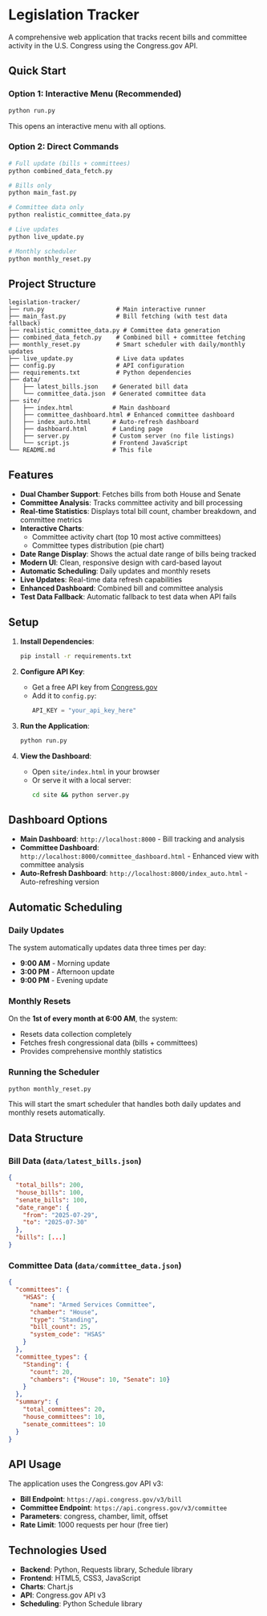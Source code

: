 # Legislation Tracker

A comprehensive web application that tracks recent bills and committee activity in the U.S. Congress using the Congress.gov API.

## Quick Start

### Option 1: Interactive Menu (Recommended)
```bash
python run.py
```
This opens an interactive menu with all options.

### Option 2: Direct Commands
```bash
# Full update (bills + committees)
python combined_data_fetch.py

# Bills only
python main_fast.py

# Committee data only
python realistic_committee_data.py

# Live updates
python live_update.py

# Monthly scheduler
python monthly_reset.py
```

## Project Structure

```
legislation-tracker/
├── run.py                    # Main interactive runner
├── main_fast.py              # Bill fetching (with test data fallback)
├── realistic_committee_data.py # Committee data generation
├── combined_data_fetch.py    # Combined bill + committee fetching
├── monthly_reset.py          # Smart scheduler with daily/monthly updates
├── live_update.py            # Live data updates
├── config.py                 # API configuration
├── requirements.txt          # Python dependencies
├── data/
│   ├── latest_bills.json    # Generated bill data
│   └── committee_data.json  # Generated committee data
├── site/
│   ├── index.html           # Main dashboard
│   ├── committee_dashboard.html # Enhanced committee dashboard
│   ├── index_auto.html      # Auto-refresh dashboard
│   ├── dashboard.html       # Landing page
│   ├── server.py            # Custom server (no file listings)
│   └── script.js            # Frontend JavaScript
└── README.md                # This file
```

## Features

- **Dual Chamber Support**: Fetches bills from both House and Senate
- **Committee Analysis**: Tracks committee activity and bill processing
- **Real-time Statistics**: Displays total bill count, chamber breakdown, and committee metrics
- **Interactive Charts**: 
  - Committee activity chart (top 10 most active committees)
  - Committee types distribution (pie chart)
- **Date Range Display**: Shows the actual date range of bills being tracked
- **Modern UI**: Clean, responsive design with card-based layout
- **Automatic Scheduling**: Daily updates and monthly resets
- **Live Updates**: Real-time data refresh capabilities
- **Enhanced Dashboard**: Combined bill and committee analysis
- **Test Data Fallback**: Automatic fallback to test data when API fails

## Setup

1. **Install Dependencies**:
   ```bash
   pip install -r requirements.txt
   ```

2. **Configure API Key**:
   - Get a free API key from [Congress.gov](https://api.congress.gov/)
   - Add it to `config.py`:
     ```python
     API_KEY = "your_api_key_here"
     ```

3. **Run the Application**:
   ```bash
   python run.py
   ```

4. **View the Dashboard**:
   - Open `site/index.html` in your browser
   - Or serve it with a local server:
     ```bash
     cd site && python server.py
     ```

## Dashboard Options

- **Main Dashboard**: `http://localhost:8000` - Bill tracking and analysis
- **Committee Dashboard**: `http://localhost:8000/committee_dashboard.html` - Enhanced view with committee analysis
- **Auto-Refresh Dashboard**: `http://localhost:8000/index_auto.html` - Auto-refreshing version

## Automatic Scheduling

### Daily Updates
The system automatically updates data three times per day:
- **9:00 AM** - Morning update
- **3:00 PM** - Afternoon update  
- **9:00 PM** - Evening update

### Monthly Resets
On the **1st of every month at 6:00 AM**, the system:
- Resets data collection completely
- Fetches fresh congressional data (bills + committees)
- Provides comprehensive monthly statistics

### Running the Scheduler
```bash
python monthly_reset.py
```

This will start the smart scheduler that handles both daily updates and monthly resets automatically.

## Data Structure

### Bill Data (`data/latest_bills.json`)
```json
{
  "total_bills": 200,
  "house_bills": 100,
  "senate_bills": 100,
  "date_range": {
    "from": "2025-07-29",
    "to": "2025-07-30"
  },
  "bills": [...]
}
```

### Committee Data (`data/committee_data.json`)
```json
{
  "committees": {
    "HSAS": {
      "name": "Armed Services Committee",
      "chamber": "House",
      "type": "Standing",
      "bill_count": 25,
      "system_code": "HSAS"
    }
  },
  "committee_types": {
    "Standing": {
      "count": 20,
      "chambers": {"House": 10, "Senate": 10}
    }
  },
  "summary": {
    "total_committees": 20,
    "house_committees": 10,
    "senate_committees": 10
  }
}
```

## API Usage

The application uses the Congress.gov API v3:
- **Bill Endpoint**: `https://api.congress.gov/v3/bill`
- **Committee Endpoint**: `https://api.congress.gov/v3/committee`
- **Parameters**: congress, chamber, limit, offset
- **Rate Limit**: 1000 requests per hour (free tier)

## Technologies Used

- **Backend**: Python, Requests library, Schedule library
- **Frontend**: HTML5, CSS3, JavaScript
- **Charts**: Chart.js
- **API**: Congress.gov API v3
- **Scheduling**: Python Schedule library
